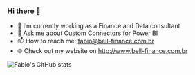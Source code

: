 ### Hi there 👋

- 🔭 I’m currently working as a Finance and Data consultant
- 💬 Ask me about Custom Connectors for Power BI
- 📫 How to reach me: fabio@bell-finance.com.br
- 🌐 Check out my website on http://www.bell-finance.com.br


![Fabio's GitHub stats](https://github-readme-stats.vercel.app/api?username=fabiogbe&show_icons=true&theme=synthwave)

<!--
**fabiogbe/fabiogbe** is a ✨ _special_ ✨ repository because its `README.md` (this file) appears on your GitHub profile.

Here are some ideas to get you started:

- 🔭 I’m currently working on ...
- 🌱 I’m currently learning ...
- 👯 I’m looking to collaborate on ...
- 🤔 I’m looking for help with ...
- 💬 Ask me about ...
- 📫 How to reach me: ...
- 😄 Pronouns: ...
- ⚡ Fun fact: ...
-->


